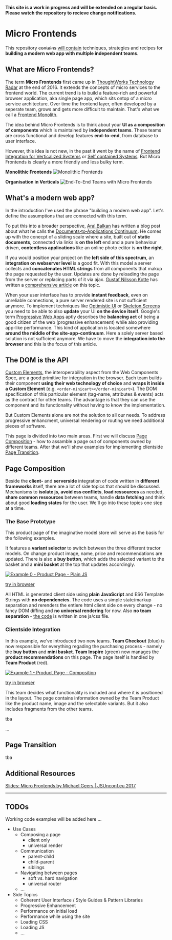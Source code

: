 **This site is a work in progress and will be extended on a regular basis. Please watch the repository to recieve change notifications.**

# Micro Frontends

This repository ~~contains~~ <u>will contain</u> techniques, strategies and recipes for __building a modern web app with multiple independent teams__.

## What are Micro Frontends?

The term __Micro Frontends__ first came up in [ThoughtWorks Technology Radar](https://www.thoughtworks.com/radar/techniques/micro-frontends) at the end of 2016. It extends the concepts of micro services to the frontend world. The current trend is to build a feature-rich and powerful browser application, aka single page app, which sits ontop of a micro service architecture. Over time the frontend layer, often developed by a seperate team, grows and gets more difficult to maintain. That's what we call a [Frontend Monolith](https://www.youtube.com/watch?v=pU1gXA0rfwc).

The idea behind Micro Frontends is to think about your __UI as a composition of components__ which is maintained by __independent teams__. These teams are cross functional and develop features __end-to-end__, from database to user interface.

However, this idea is not new, in the past it went by the name of [Frontend Integration for Verticalized Systems](https://dev.otto.de/2014/07/29/scaling-with-microservices-and-vertical-decomposition/) or [Self contained Systems](https://www.innoq.com/de/podcast/025-scs-frontend-integration/). But Micro Frontends is clearly a more friendly and less bulky term.

__Monolithic Frontends__
![Monolithic Frontends](./ressources/diagrams/organisational/monolith-frontback-microservices.png)


__Organisation in Verticals__
![End-To-End Teams with Micro Frontends](./ressources/diagrams/organisational/verticals-headline.png)

## What's a modern web app?

In the introduction I've used the phrase "building a modern web app". Let's define the assumptions that are connected with this term.

To put this into a broader perspective, [Aral Balkan](https://ar.al/) has written a blog post about what he calls the [Documents‐to‐Applications Continuum](https://ar.al/notes/the-documents-to-applications-continuum/). He comes up with the conecpt of a sliding scale where a site, built out of __static documents__, connected via links is __on the left__ end and a pure behaviour driven, __contentless applications__ like an online photo editor is __on the right__.

If you would position your project on the __left side of this spectrum__, an __integration on webserver level__ is a good fit. With this model a server collects and __concatenates HTML strings__ from all components that makup the page requested by the user. Updates are done by reloading the page from the server or replacing parts of it via ajax. [Gustaf Nilsson Kotte](https://twitter.com/gustaf_nk/) has written a [comprehensive article](https://gustafnk.github.io/microservice-websites/) on this topic.

When your user interface has to provide __instant feedback__, even on unreliable connections, a pure server rendered site is not sufficient anymore. To implement techniques like [Optimistic UI](https://www.smashingmagazine.com/2016/11/true-lies-of-optimistic-user-interfaces/) or [Skeleton Screens](http://www.lukew.com/ff/entry.asp?1797) you need to be able to also __update__ your UI __on the device itself__. Google's term [Progressive Web Apps](https://developers.google.com/web/progressive-web-apps/) aptly describes the __balancing act__ of being a good citizen of the web (progressive enhancement) while also providing app-like performance. This kind of application is located somewhere __around the middle of the site-app-continuum__. Here a solely server based solution is not sufficient anymore. We have to move the __integration into the browser__ and this is the focus of this article.

## The DOM is the API

[Custom Elements](https://developers.google.com/web/fundamentals/getting-started/primers/customelements), the interoperability aspect from the Web Components Spec, are a good primitive for integration in the browser. Each team builds their component __using their web technology of choice__ and __wraps it inside a Custom Element__ (e.g. `<order-minicart></order-minicart>`). The DOM specification of this particular element (tag-name, attributes & events) acts as the contract for other teams. The advantage is that they can use the component and its functionality without having to know the implementation.

But Custom Elements alone are not the solution to all our needs. To address progressive enhancment, universal rendering or routing we need additional pieces of software.

This page is divided into two main areas. First we will discuss [Page Composition](#page-composition) - how to assamble a page out of components owned by different teams. After that we'll show examples for implementing clientside [Page Transition](#page-transition).

## Page Composition

Beside the __client-__ and __serverside__ integration of code written in __different frameworks__ itself, there are a lot of side topics that should be discussed. Mechanisms to __isolate js__, __avoid css conflicts__, __load ressources__ as needed, __share common ressources__ between teams, handle __data fetching__ and think about good __loading states__ for the user. We'll go into these topics one step at a time.

### The Base Prototype

This product page of the imaginative model store will serve as the basis for the following examples.

It features a __variant selector__ to switch between the three different tractor models. On change product image, name, price and recommendations are updated. There is also a __buy button__, which adds the selected variant to the basket and a __mini basket__ at the top that updates accordingly.

[![Example 0 - Product Page - Plain JS](./ressources/video/model-store-0.gif)](./0-model-store/)

[try in browser](./0-model-store/)

All HTML is generated client side using __plain JavaScript__ and ES6 Template Strings with __no dependencies__. The code uses a simple state/markup separation and rerenders the entiere html client side on every change - no fancy DOM diffing and __no universal rendering__ for now. Also __no team separation__ - [the code](https://github.com/neuland/micro-frontends/tree/master/0-model-store) is written in one js/css file.

### Clientside Integration

In this example, we've introduced two new teams. __Team Checkout__ (blue) is now responsible for everything regading the purchasing process - namely the __buy button__ and __mini basket__. __Team Inspire__ (green) now manages the __product recommendations__ on this page. The page itself is handled by __Team Product__ (red).

[![Example 1 - Product Page - Composition](./ressources/screen/three-teams.png)](./1-composition-client-only/)

[try in browser](./1-composition-client-only/)

This team decides what functionality is included and where it is positioned in the layout. The page contains information owned by the Team Product like the product name, image and the selectable variants. But it also includes fragments from the other teams.


tba

...

## Page Transition

tba

## Additional Resources
[Slides: Micro Frontends by Michael Geers | JSUnconf.eu 2017](https://speakerdeck.com/naltatis/micro-frontends-building-a-modern-webapp-with-multiple-teams)

---

## TODOs

Working code examples will be added here ...

- Use Cases
  - Composing a page
    - client only
    - universal render
  - Communication
    - parent-child
    - child-parent
    - siblings
  - Navigating between pages
    - soft vs. hard navigation
    - universal router
  - ...
- Side Topics
  - Coherent User Interface / Style Guides & Pattern Libraries
  - Progressive Enhancement
  - Performance on initial load
  - Performance while using the site
  - Loading CSS
  - Loading JS
  - ...
